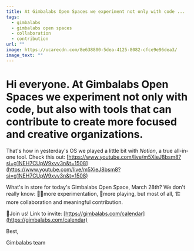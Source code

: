 ```yaml
---
title: At Gimbalabs Open Spaces we experiment not only with code ...
tags:
  - gimbalabs
  - gimbalabs open spaces
  - collaboration
  - contribution
url: ""
image: https://ucarecdn.com/8e638800-5dea-4125-8082-cfce9e96dea3/
image_text: ""
---
```


# Hi everyone. At Gimbalabs Open Spaces we experiment not only with code, but also with tools that can contribute to create more focused and creative organizations.

That's how in yesterday's OS we played a little bit with _Notion_, a true all-in-one tool. Check this out: [https://www.youtube.com/live/m5XieJ8bsm8?si=g1NEH7CUpW9xvv3n&t=1508](https://www.youtube.com/live/m5XieJ8bsm8?si=g1NEH7CUpW9xvv3n&t=1508)

What's in store for today's Gimbalabs Open Space, March 28th? We don't really know: 👩‍🔬more experimentation, 🤿more playing, but most of all, 🏗️more collaboration and meaningful contribution.

👅Join us! Link to invite: [https://gimbalabs.com/calendar](https://gimbalabs.com/calendar)

Best,

Gimbalabs team
